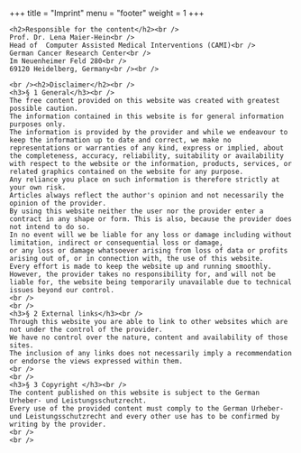 +++
title = "Imprint"
menu = "footer"
weight = 1
+++

<div class="imprint">

	<h2>Responsible for the content</h2><br />
	Prof. Dr. Lena Maier-Hein<br />
	Head of  Computer Assisted Medical Interventions (CAMI)<br />
	German Cancer Research Center<br />
	Im Neuenheimer Feld 280<br />
	69120 Heidelberg, Germany<br /><br />
	
	<br /><h2>Disclaimer</h2><br />
	<h3>§ 1 General</h3><br />
	The free content provided on this website was created with greatest possible caution.
	The information contained in this website is for general information purposes only. 
	The information is provided by the provider and while we endeavour to keep the information up to date and correct, we make no representations or warranties of any kind, express or implied, about the completeness, accuracy, reliability, suitability or availability with respect to the website or the information, products, services, or related graphics contained on the website for any purpose. 
	Any reliance you place on such information is therefore strictly at your own risk.
	Articles always reflect the author's opinion and not necessarily the opinion of the provider.
	By using this website neither the user nor the provider enter a contract in any shape or form. This is also, because the provider does not intend to do so.
	In no event will we be liable for any loss or damage including without limitation, indirect or consequential loss or damage, 
	or any loss or damage whatsoever arising from loss of data or profits arising out of, or in connection with, the use of this website.
	Every effort is made to keep the website up and running smoothly. 
	However, the provider takes no responsibility for, and will not be liable for, the website being temporarily unavailable due to technical issues beyond our control.
	<br />
	<br />
	<h3>§ 2 External links</h3><br />
	Through this website you are able to link to other websites which are not under the control of the provider. 
	We have no control over the nature, content and availability of those sites. 
	The inclusion of any links does not necessarily imply a recommendation or endorse the views expressed within them.
	<br />
	<br />
	<h3>§ 3 Copyright </h3><br />
	The content published on this website is subject to the German Urheber- und Leistungsschutzrecht. 
	Every use of the provided content must comply to the German Urheber- und Leistungsschutzrecht and every other use has to be confirmed by writing by the provider. 
	<br />
	<br />
</div>
